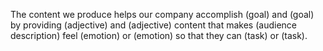 The content we produce helps our company accomplish (goal) and (goal) by providing (adjective) and (adjective) content that makes (audience description) feel (emotion) or (emotion) so that they can (task) or (task).
